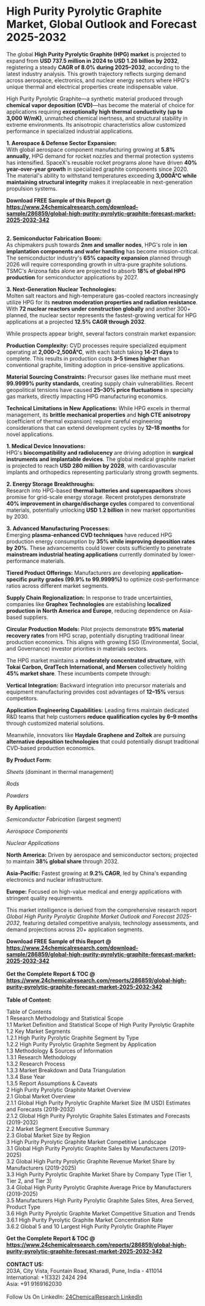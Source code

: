 <h1>High Purity Pyrolytic Graphite Market, Global Outlook and Forecast 2025-2032</h1><p>The global <strong>High Purity Pyrolytic Graphite (HPG) market</strong> is projected to expand from <strong>USD 737.5 million in 2024 to USD 1.26 billion by 2032</strong>, registering a steady <strong>CAGR of 8.0% during 2025–2032</strong>, according to the latest industry analysis. This growth trajectory reflects surging demand across aerospace, electronics, and nuclear energy sectors where HPG's unique thermal and electrical properties create indispensable value.</p><p>High Purity Pyrolytic Graphite—a synthetic material produced through <strong>chemical vapor deposition (CVD)</strong>—has become the material of choice for applications requiring <strong>exceptionally high thermal conductivity (up to 3,000 W/mK)</strong>, unmatched chemical inertness, and structural stability in extreme environments. Its anisotropic characteristics allow customized performance in specialized industrial applications.</p><p><strong>1. Aerospace &amp; Defense Sector Expansion:</strong><br>
With global aerospace component manufacturing growing at <strong>5.8% annually</strong>, HPG demand for rocket nozzles and thermal protection systems has intensified. SpaceX's reusable rocket programs alone have driven <strong>40% year-over-year growth</strong> in specialized graphite components since 2020. The material's ability to withstand temperatures exceeding <strong>3,000Â°C while maintaining structural integrity</strong> makes it irreplaceable in next-generation propulsion systems.</p><div><b>Download FREE Sample of this Report @ 
            <a href="https://www.24chemicalresearch.com/download-sample/286859/global-high-purity-pyrolytic-graphite-forecast-market-2025-2032-342">
            https://www.24chemicalresearch.com/download-sample/286859/global-high-purity-pyrolytic-graphite-forecast-market-2025-2032-342</a></b></div><br><p><strong>2. Semiconductor Fabrication Boom:</strong><br>
As chipmakers push towards <strong>2nm and smaller nodes</strong>, HPG's role in <strong>ion implantation components and wafer handling</strong> has become mission-critical. The semiconductor industry's <strong>65% capacity expansion</strong> planned through 2026 will require corresponding growth in ultra-pure graphite solutions. TSMC's Arizona fabs alone are projected to absorb <strong>18% of global HPG production</strong> for semiconductor applications by 2027.</p><p><strong>3. Next-Generation Nuclear Technologies:</strong><br>
Molten salt reactors and high-temperature gas-cooled reactors increasingly utilize HPG for its <strong>neutron moderation properties and radiation resistance</strong>. With <strong>72 nuclear reactors under construction globally</strong> and another 300+ planned, the nuclear sector represents the fastest-growing vertical for HPG applications at a projected <strong>12.5% CAGR through 2032</strong>.</p><p>While prospects appear bright, several factors constrain market expansion:</p><p><strong>Production Complexity:</strong> CVD processes require specialized equipment operating at <strong>2,000–2,500Â°C</strong>, with each batch taking <strong>14-21 days</strong> to complete. This results in production costs <strong>3–5 times higher</strong> than conventional graphite, limiting adoption in price-sensitive applications.</p><p><strong>Material Sourcing Constraints:</strong> Precursor gases like methane must meet <strong>99.9999% purity standards</strong>, creating supply chain vulnerabilities. Recent geopolitical tensions have caused <strong>25–30% price fluctuations</strong> in specialty gas markets, directly impacting HPG manufacturing economics.</p><p><strong>Technical Limitations in New Applications:</strong> While HPG excels in thermal management, its <strong>brittle mechanical properties</strong> and <strong>high CTE anisotropy</strong> (coefficient of thermal expansion) require careful engineering considerations that can extend development cycles by <strong>12–18 months</strong> for novel applications.</p><p><strong>1. Medical Device Innovations:</strong><br>
HPG's <strong>biocompatibility and radiolucency</strong> are driving adoption in <strong>surgical instruments and implantable devices</strong>. The global medical graphite market is projected to reach <strong>USD 280 million by 2028</strong>, with cardiovascular implants and orthopedics representing particularly strong growth segments.</p><p><strong>2. Energy Storage Breakthroughs:</strong><br>
Research into HPG-based <strong>thermal batteries and supercapacitors</strong> shows promise for grid-scale energy storage. Recent prototypes demonstrate <strong>40% improvement in charge/discharge cycles</strong> compared to conventional materials, potentially unlocking <strong>USD 1.2 billion</strong> in new market opportunities by 2030.</p><p><strong>3. Advanced Manufacturing Processes:</strong><br>
Emerging <strong>plasma-enhanced CVD techniques</strong> have reduced HPG production energy consumption by <strong>35% while improving deposition rates by 20%</strong>. These advancements could lower costs sufficiently to penetrate <strong>mainstream industrial heating applications</strong> currently dominated by lower-performance materials.</p><p><strong>Tiered Product Offerings:</strong> Manufacturers are developing <strong>application-specific purity grades (99.9% to 99.9999%)</strong> to optimize cost-performance ratios across different market segments.</p><p><strong>Supply Chain Regionalization:</strong> In response to trade uncertainties, companies like <strong>Graphex Technologies</strong> are establishing <strong>localized production in North America and Europe</strong>, reducing dependence on Asia-based suppliers.</p><p><strong>Circular Production Models:</strong> Pilot projects demonstrate <strong>95% material recovery rates</strong> from HPG scrap, potentially disrupting traditional linear production economics. This aligns with growing ESG (Environmental, Social, and Governance) investor priorities in materials sectors.</p><p>The HPG market maintains a <strong>moderately concentrated structure</strong>, with <strong>Tokai Carbon, GrafTech International, and Mersen</strong> collectively holding <strong>45% market share</strong>. These incumbents compete through:</p><p><strong>Vertical Integration:</strong> Backward integration into precursor materials and equipment manufacturing provides cost advantages of <strong>12–15%</strong> versus competitors.</p><p><strong>Application Engineering Capabilities:</strong> Leading firms maintain dedicated R&amp;D teams that help customers <strong>reduce qualification cycles by 6–9 months</strong> through customized material solutions.</p><p>Meanwhile, innovators like <strong>Haydale Graphene and Zoltek</strong> are pursuing <strong>alternative deposition technologies</strong> that could potentially disrupt traditional CVD-based production economics.</p><p><strong>By Product Form:</strong></p><p><em>Sheets</em> (dominant in thermal management)</p><p><em>Rods</em></p><p><em>Powders</em></p><p><strong>By Application:</strong></p><p><em>Semiconductor Fabrication</em> (largest segment)</p><p><em>Aerospace Components</em></p><p><em>Nuclear Applications</em></p><p><strong>North America:</strong> Driven by aerospace and semiconductor sectors; projected to maintain <strong>38% global share</strong> through 2032.</p><p><strong>Asia-Pacific:</strong> Fastest growing at <strong>9.2% CAGR</strong>, led by China's expanding electronics and nuclear infrastructure.</p><p><strong>Europe:</strong> Focused on high-value medical and energy applications with stringent quality requirements.</p><p>This market intelligence is derived from the comprehensive research report <em>Global High Purity Pyrolytic Graphite Market Outlook and Forecast 2025-2032</em>, featuring detailed competitive analysis, technology assessments, and demand projections across 20+ application segments.</p><div><b>Download FREE Sample of this Report @ 
            <a href="https://www.24chemicalresearch.com/download-sample/286859/global-high-purity-pyrolytic-graphite-forecast-market-2025-2032-342">
            https://www.24chemicalresearch.com/download-sample/286859/global-high-purity-pyrolytic-graphite-forecast-market-2025-2032-342</a></b></div><br><div><b>Get the Complete Report & TOC @ 
            <a href="https://www.24chemicalresearch.com/reports/286859/global-high-purity-pyrolytic-graphite-forecast-market-2025-2032-342">
            https://www.24chemicalresearch.com/reports/286859/global-high-purity-pyrolytic-graphite-forecast-market-2025-2032-342</a></b></div><br>
            <b>Table of Content:</b><p>Table of Contents<br />
1 Research Methodology and Statistical Scope<br />
1.1 Market Definition and Statistical Scope of High Purity Pyrolytic Graphite<br />
1.2 Key Market Segments<br />
1.2.1 High Purity Pyrolytic Graphite Segment by Type<br />
1.2.2 High Purity Pyrolytic Graphite Segment by Application<br />
1.3 Methodology & Sources of Information<br />
1.3.1 Research Methodology<br />
1.3.2 Research Process<br />
1.3.3 Market Breakdown and Data Triangulation<br />
1.3.4 Base Year<br />
1.3.5 Report Assumptions & Caveats<br />
2 High Purity Pyrolytic Graphite Market Overview<br />
2.1 Global Market Overview<br />
2.1.1 Global High Purity Pyrolytic Graphite Market Size (M USD) Estimates and Forecasts (2019-2032)<br />
2.1.2 Global High Purity Pyrolytic Graphite Sales Estimates and Forecasts (2019-2032)<br />
2.2 Market Segment Executive Summary<br />
2.3 Global Market Size by Region<br />
3 High Purity Pyrolytic Graphite Market Competitive Landscape<br />
3.1 Global High Purity Pyrolytic Graphite Sales by Manufacturers (2019-2025)<br />
3.2 Global High Purity Pyrolytic Graphite Revenue Market Share by Manufacturers (2019-2025)<br />
3.3 High Purity Pyrolytic Graphite Market Share by Company Type (Tier 1, Tier 2, and Tier 3)<br />
3.4 Global High Purity Pyrolytic Graphite Average Price by Manufacturers (2019-2025)<br />
3.5 Manufacturers High Purity Pyrolytic Graphite Sales Sites, Area Served, Product Type<br />
3.6 High Purity Pyrolytic Graphite Market Competitive Situation and Trends<br />
3.6.1 High Purity Pyrolytic Graphite Market Concentration Rate<br />
3.6.2 Global 5 and 10 Largest High Purity Pyrolytic Graphite Player</p><div><b>Get the Complete Report & TOC @ 
            <a href="https://www.24chemicalresearch.com/reports/286859/global-high-purity-pyrolytic-graphite-forecast-market-2025-2032-342">
            https://www.24chemicalresearch.com/reports/286859/global-high-purity-pyrolytic-graphite-forecast-market-2025-2032-342</a></b></div><br><b>CONTACT US:</b><br>
            203A, City Vista, Fountain Road, Kharadi, Pune, India - 411014<br>
            International: +1(332) 2424 294<br>
            Asia: +91 9169162030 <br><br>
            Follow Us On LinkedIn: <a href="https://www.linkedin.com/company/24chemicalresearch/">24ChemicalResearch LinkedIn</a>